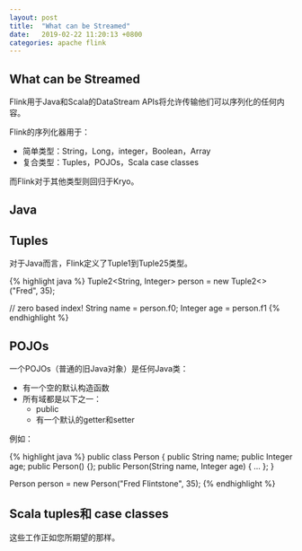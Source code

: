 ```yaml
---
layout: post
title:  "What can be Streamed"
date:   2019-02-22 11:20:13 +0800
categories: apache flink
---
```


## What can be Streamed

Flink用于Java和Scala的DataStream APIs将允许传输他们可以序列化的任何内容。

Flink的序列化器用于：

- 简单类型：String，Long，integer，Boolean，Array
- 复合类型：Tuples，POJOs，Scala case classes

而Flink对于其他类型则回归于Kryo。

## Java

## Tuples
对于Java而言，Flink定义了Tuple1到Tuple25类型。

{% highlight java %}
Tuple2<String, Integer> person = new Tuple2<>("Fred", 35);

// zero based index!
String name = person.f0;
Integer age = person.f1
{% endhighlight %}

## POJOs

一个POJOs（普通的旧Java对象）是任何Java类：

- 有一个空的默认构造函数
- 所有域都是以下之一：
  - public
  - 有一个默认的getter和setter

例如：

{% highlight java %}
public class Person {
    public String name;
    public Integer age;
    public Person() {};
    public Person(String name, Integer age) {
        ...
    };
}

Person person = new Person("Fred Flintstone", 35);
{% endhighlight %}

## Scala tuples和 case classes

这些工作正如您所期望的那样。